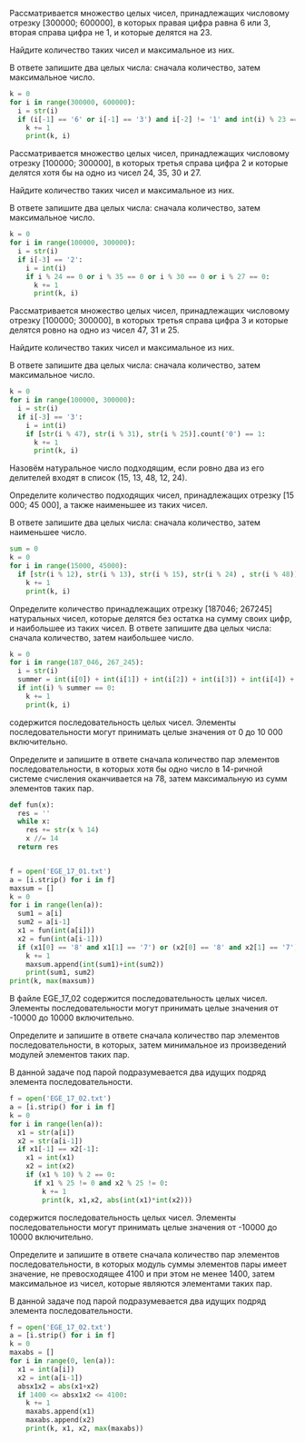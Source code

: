 Рассматривается множество целых чисел, принадлежащих числовому отрезку [300000; 600000], в которых правая цифра равна 6 или 3, вторая справа цифра не 1, и которые делятся на 23.

Найдите количество таких чисел и максимальное из них.

В ответе запишите два целых числа: сначала количество, затем максимальное число.

```python
k = 0
for i in range(300000, 600000):
  i = str(i)
  if (i[-1] == '6' or i[-1] == '3') and i[-2] != '1' and int(i) % 23 == 0:
    k += 1
    print(k, i)
```

Рассматривается множество целых чисел, принадлежащих числовому отрезку [100000; 300000], в которых третья справа цифра 2 и которые делятся хотя бы на одно из чисел 24, 35, 30 и 27.

Найдите количество таких чисел и максимальное из них.

В ответе запишите два целых числа: сначала количество, затем максимальное число.

```python
k = 0
for i in range(100000, 300000):
  i = str(i)
  if i[-3] == '2':
    i = int(i)
    if i % 24 == 0 or i % 35 == 0 or i % 30 == 0 or i % 27 == 0:
      k += 1
      print(k, i)
```

Рассматривается множество целых чисел, принадлежащих числовому отрезку [100000; 300000], в которых третья справа цифра 3 и которые делятся ровно на одно из чисел 47, 31 и 25.

Найдите количество таких чисел и максимальное из них.

В ответе запишите два целых числа: сначала количество, затем максимальное число.

```python
k = 0
for i in range(100000, 300000):
  i = str(i)
  if i[-3] == '3':
    i = int(i)
    if [str(i % 47), str(i % 31), str(i % 25)].count('0') == 1:
      k += 1
      print(k, i)
```

Назовём натуральное число подходящим, если ровно два из его делителей входят в список (15, 13, 48, 12, 24).

Определите количество подходящих чисел, принадлежащих отрезку [15 000; 45 000], а также наименьшее из таких чисел.

В ответе запишите два целых числа: сначала количество, затем наименьшее число.

```python
sum = 0
k = 0
for i in range(15000, 45000):
  if [str(i % 12), str(i % 13), str(i % 15), str(i % 24) , str(i % 48)].count('0') == 2:
    k += 1
    print(k, i)
```

Определите количество принадлежащих отрезку [187046; 267245] натуральных чисел, которые делятся без остатка на сумму своих цифр, и наибольшее из таких чисел.
В ответе запишите два целых числа: сначала количество, затем наибольшее число.

```python
k = 0
for i in range(187_046, 267_245):
  i = str(i)
  summer = int(i[0]) + int(i[1]) + int(i[2]) + int(i[3]) + int(i[4]) + int(i[5])
  if int(i) % summer == 0:
    k += 1
    print(k, i)
```

содержится последовательность целых чисел. Элементы последовательности могут принимать целые значения от 0 до 10 000 включительно.

Определите и запишите в ответе сначала количество пар элементов последовательности, в которых хотя бы одно число в 14-ричной системе счисления оканчивается на 78, затем максимальную из сумм элементов таких пар.

```python
def fun(x):
  res = ''
  while x:
    res += str(x % 14)
    x //= 14
  return res


f = open('EGE_17_01.txt')
a = [i.strip() for i in f]
maxsum = []
k = 0
for i in range(len(a)):
  sum1 = a[i]
  sum2 = a[i-1]
  x1 = fun(int(a[i]))
  x2 = fun(int(a[i-1]))
  if (x1[0] == '8' and x1[1] == '7') or (x2[0] == '8' and x2[1] == '7'):
    k += 1
    maxsum.append(int(sum1)+int(sum2))
    print(sum1, sum2)
print(k, max(maxsum))
```

В файле EGE_17_02 содержится последовательность целых чисел. Элементы последовательности могут принимать целые значения от -10000 до 10000 включительно.

Определите и запишите в ответе сначала количество пар элементов последовательности, в которых, затем минимальное из произведений модулей элементов таких пар.

В данной задаче под парой подразумевается два идущих подряд элемента последовательности.

```python
f = open('EGE_17_02.txt')
a = [i.strip() for i in f]
k = 0
for i in range(len(a)):
  x1 = str(a[i])
  x2 = str(a[i-1])
  if x1[-1] == x2[-1]:
    x1 = int(x1)
    x2 = int(x2)
    if (x1 % 10) % 2 == 0:
      if x1 % 25 != 0 and x2 % 25 != 0:
        k += 1
        print(k, x1,x2, abs(int(x1)*int(x2)))
```

содержится последовательность целых чисел. Элементы последовательности могут принимать целые значения от -10000 до 10000 включительно.

Определите и запишите в ответе сначала количество пар элементов последовательности, в которых модуль суммы элементов пары имеет значение, не превосходящее 4100 и при этом не менее 1400, затем максимальное из чисел, которые являются элементами таких пар.

В данной задаче под парой подразумевается два идущих подряд элемента последовательности.

```python
f = open('EGE_17_02.txt')
a = [i.strip() for i in f]
k = 0
maxabs = []
for i in range(0, len(a)):
  x1 = int(a[i])
  x2 = int(a[i-1])
  absx1x2 = abs(x1+x2)
  if 1400 <= absx1x2 <= 4100:
    k += 1
    maxabs.append(x1)
    maxabs.append(x2)
    print(k, x1, x2, max(maxabs))
```

